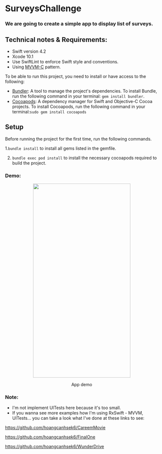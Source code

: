 # SurveysChallenge
### We are going to create a simple app to display list of surveys.

## Technical notes & Requirements: 
 - Swift version 4.2
 - Xcode 10.1
 - Use SwiftLint to enforce Swift style and conventions.
 - Using [MVVM-C](https://marcosantadev.com/mvvmc-with-swift/) pattern.
 
To be able to run this project, you need to install or have access to the following:

* [Bundler](http://bundler.io/man/bundle-install.1.html): A tool to manage the project's dependencies. To install Bundle, run the following command in your terminal:  `gem install bundler`.
* [Cocoapods](https://cocoapods.org/): A dependency manager for Swift and Objective-C Cocoa projects. To install Cocoapods, run the following command in your terminal:`sudo gem install cocoapods`

## Setup

Before running the project for the first time, run the following commands.

1.`bundle install` to install all gems listed in the gemfile.

2. `bundle exec pod install`  to install the necessary cocoapods required to build the project. 

### Demo:

<p align="center">
  <img width="320" height="636" src="Demo.gif"/>
</p>
<p align="center"> App demo </p>
 
 
 ### Note: 
 - I'm not implement UITests here because it's too small.
 - If you wanna see more examples how I'm using RxSwift - MVVM, UITests... you can take a look what I've done at these links to see:
 
https://github.com/hoangcanhsek6/CareemMovie

https://github.com/hoangcanhsek6/FinalOne

https://github.com/hoangcanhsek6/WunderDrive


